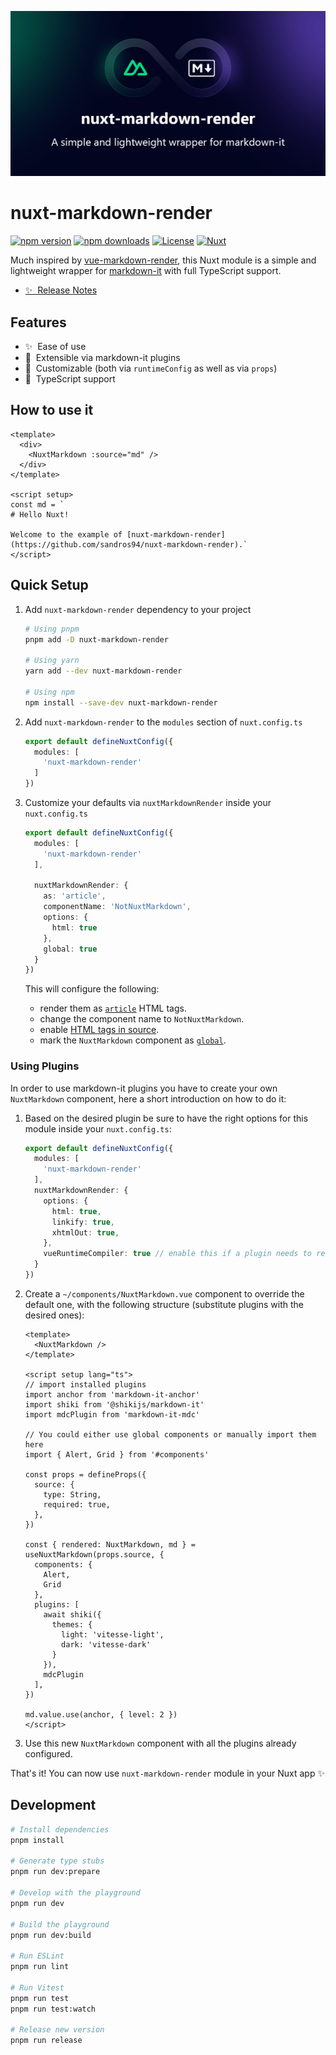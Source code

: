 ![nuxt-markdown-render](https://raw.githubusercontent.com/sandros94/nuxt-markdown-render/main/docs/public/nuxt-markdown-render_cover.png)

# nuxt-markdown-render

[![npm version][npm-version-src]][npm-version-href]
[![npm downloads][npm-downloads-src]][npm-downloads-href]
[![License][license-src]][license-href]
[![Nuxt][nuxt-src]][nuxt-href]

Much inspired by [vue-markdown-render](https://github.com/cloudacy/vue-markdown-render), this Nuxt module is a simple and lightweight wrapper for [markdown-it](https://markdown-it.github.io/) with full TypeScript support.

- [✨ &nbsp;Release Notes](/CHANGELOG.md)
<!-- TODO: following links -->
<!-- - [🏀 Online playground](https://stackblitz.com/github/sandros94/nuxt-markdown-render?file=playground%2Fapp.vue) -->
<!-- - [📖 &nbsp;Documentation](https://example.com) -->

## Features

<!-- Highlight some of the features your module provide here -->
- ✨ &nbsp;Ease of use
- 🧩 &nbsp;Extensible via markdown-it plugins
- 🎨 &nbsp;Customizable (both via `runtimeConfig` as well as via `props`)
- 📘 &nbsp;TypeScript support

## How to use it

```vue
<template>
  <div>
    <NuxtMarkdown :source="md" />
  </div>
</template>

<script setup>
const md = `
# Hello Nuxt!

Welcome to the example of [nuxt-markdown-render](https://github.com/sandros94/nuxt-markdown-render).`
</script>

```

## Quick Setup

1. Add `nuxt-markdown-render` dependency to your project
    ```bash
    # Using pnpm
    pnpm add -D nuxt-markdown-render
    
    # Using yarn
    yarn add --dev nuxt-markdown-render
    
    # Using npm
    npm install --save-dev nuxt-markdown-render
    ```

2. Add `nuxt-markdown-render` to the `modules` section of `nuxt.config.ts`
    ```ts
    export default defineNuxtConfig({
      modules: [
        'nuxt-markdown-render'
      ]
    })
    ```

3. Customize your defaults via `nuxtMarkdownRender` inside your `nuxt.config.ts`
    ```ts
    export default defineNuxtConfig({
      modules: [
        'nuxt-markdown-render'
      ],
    
      nuxtMarkdownRender: {
        as: 'article',
        componentName: 'NotNuxtMarkdown',
        options: {
          html: true
        },
        global: true
      }
    })
    ```
    This will configure the following:
    - render them as [`article`](https://developer.mozilla.org/en-US/docs/Web/HTML/Element/article) HTML tags.
    - change the component name to `NotNuxtMarkdown`.
    - enable [HTML tags in source](https://markdown-it.github.io/markdown-it/#MarkdownIt.new).
    - mark the `NuxtMarkdown` component as [`global`](https://nuxt.com/docs/guide/directory-structure/components#dynamic-components).

### Using Plugins

In order to use markdown-it plugins you have to create your own `NuxtMarkdown` component, here a short introduction on how to do it:

1. Based on the desired plugin be sure to have the right options for this module inside your `nuxt.config.ts`:
    ```ts
    export default defineNuxtConfig({
      modules: [
        'nuxt-markdown-render'
      ],
      nuxtMarkdownRender: {
        options: {
          html: true,
          linkify: true,
          xhtmlOut: true,
        },
        vueRuntimeCompiler: true // enable this if a plugin needs to render vue components
      }
    })
    ```

2. Create a `~/components/NuxtMarkdown.vue` component to override the default one, with the following structure (substitute plugins with the desired ones):
    ```vue
    <template>
      <NuxtMarkdown />
    </template>

    <script setup lang="ts">
    // import installed plugins
    import anchor from 'markdown-it-anchor'
    import shiki from '@shikijs/markdown-it'
    import mdcPlugin from 'markdown-it-mdc'

    // You could either use global components or manually import them here
    import { Alert, Grid } from '#components'

    const props = defineProps({
      source: {
        type: String,
        required: true,
      },
    })

    const { rendered: NuxtMarkdown, md } = useNuxtMarkdown(props.source, {
      components: {
        Alert,
        Grid
      },
      plugins: [
        await shiki({
          themes: {
            light: 'vitesse-light',
            dark: 'vitesse-dark'
          }
        }),
        mdcPlugin
      ],
    })

    md.value.use(anchor, { level: 2 })
    </script>
    ```

3. Use this new `NuxtMarkdown` component with all the plugins already configured.

That's it! You can now use `nuxt-markdown-render` module in your Nuxt app ✨

## Development

```bash
# Install dependencies
pnpm install

# Generate type stubs
pnpm run dev:prepare

# Develop with the playground
pnpm run dev

# Build the playground
pnpm run dev:build

# Run ESLint
pnpm run lint

# Run Vitest
pnpm run test
pnpm run test:watch

# Release new version
pnpm run release
```

<!-- Badges -->
[npm-version-src]: https://img.shields.io/npm/v/nuxt-markdown-render/latest.svg?style=flat&colorA=18181B&colorB=28CF8D
[npm-version-href]: https://npmjs.com/package/nuxt-markdown-render

[npm-downloads-src]: https://img.shields.io/npm/dm/nuxt-markdown-render.svg?style=flat&colorA=18181B&colorB=28CF8D
[npm-downloads-href]: https://npmjs.com/package/nuxt-markdown-render

[license-src]: https://img.shields.io/npm/l/nuxt-markdown-render.svg?style=flat&colorA=18181B&colorB=28CF8D
[license-href]: https://npmjs.com/package/nuxt-markdown-render

[nuxt-src]: https://img.shields.io/badge/Nuxt-18181B?logo=nuxt.js
[nuxt-href]: https://nuxt.com
